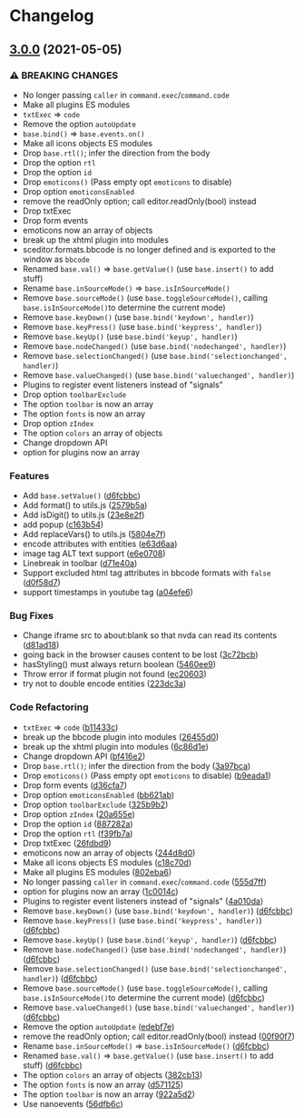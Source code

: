# Changelog

## [3.0.0](https://www.github.com/live627/SCEditor/compare/v2.1.3...v3.0.0) (2021-05-05)


### ⚠ BREAKING CHANGES

* No longer passing `caller` in `command.exec`/`command.code`
* Make all plugins ES modules
* `txtExec` => `code`
* Remove the option `autoUpdate`
* `base.bind()`  => `base.events.on()`
* Make all icons objects ES modules
* Drop `base.rtl()`; infer the direction from the body
* Drop the option `rtl`
* Drop the option `id`
* Drop `emoticons()` (Pass empty opt `emoticons` to disable)
* Drop option `emoticonsEnabled`
* remove the readOnly option; call editor.readOnly(bool) instead
* Drop txtExec
* Drop form events
* emoticons now an array of objects
* break up the xhtml plugin into modules
* sceditor.formats.bbcode is no longer defined and is exported to the window as `bbcode`
* Renamed `base.val()` => `base.getValue()` (use `base.insert()` to add stuff)
* Rename `base.inSourceMode()` => `base.isInSourceMode()`
* Remove `base.sourceMode()` (use `base.toggleSourceMode()`, calling `base.isInSourceMode()`to determine the current mode)
* Remove `base.keyDown()` (use `base.bind('keydown', handler)`)
* Remove `base.keyPress()` (use `base.bind('keypress', handler)`)
* Remove `base.keyUp()` (use `base.bind('keyup', handler)`)
* Remove `base.nodeChanged()` (use `base.bind('nodechanged', handler)`)
* Remove `base.selectionChanged()` (use `base.bind('selectionchanged', handler)`)
* Remove `base.valueChanged()` (use `base.bind('valuechanged', handler)`)
* Plugins to register event listeners instead of "signals"
* Drop option `toolbarExclude`
* The option `toolbar` is now an array
* The option `fonts` is now an array
* Drop option `zIndex`
* The option `colors` an array of objects
* Change dropdown API
* option for plugins now an array

### Features

* Add `base.setValue()` ([d6fcbbc](https://www.github.com/live627/SCEditor/commit/d6fcbbce28dd03ac154d4a9b7c26aad80e8ee7bb))
* Add format() to utils.js ([2579b5a](https://www.github.com/live627/SCEditor/commit/2579b5a1c293f75c8e22fa7ae5d077c7864c7ef8))
* Add isDigit() to utils.js ([23e8e2f](https://www.github.com/live627/SCEditor/commit/23e8e2f411e07eb2928250eef73921961831ab1e))
* add popup ([c163b54](https://www.github.com/live627/SCEditor/commit/c163b5470e34a2e49f597d714b9d5d81e4e5370e))
* Add replaceVars() to utils.js ([5804e7f](https://www.github.com/live627/SCEditor/commit/5804e7f6daaaebb3e72e27c42639010095e2a6a9))
* encode attributes  with entities ([e63d6aa](https://www.github.com/live627/SCEditor/commit/e63d6aa99f8f3e940ceb7b085478fc92a443d8ce))
* image tag ALT text support ([e6e0708](https://www.github.com/live627/SCEditor/commit/e6e0708b51d4711bee59b11f6e28a732bd8f2c2b))
* Linebreak in toolbar ([d71e40a](https://www.github.com/live627/SCEditor/commit/d71e40a98806f20cb28f1e85654a22c2264a07fc))
* Support excluded html tag attributes in bbcode formats with `false` ([d0f58d7](https://www.github.com/live627/SCEditor/commit/d0f58d76dec42ea1ff5488a2c5a8015a373a24cb))
* support timestamps in youtube tag ([a04efe6](https://www.github.com/live627/SCEditor/commit/a04efe64e1e9067a813ddac549868da09aaa94d3))


### Bug Fixes

* Change iframe src to about:blank so that nvda can read its contents ([d81ad18](https://www.github.com/live627/SCEditor/commit/d81ad184f3f571753dee4599e747ff5aacbab808))
* going back in the browser causes content to be lost ([3c72bcb](https://www.github.com/live627/SCEditor/commit/3c72bcb16e6711b33234c47faee2a20c770774ea))
* hasStyling() must always return boolean ([5460ee9](https://www.github.com/live627/SCEditor/commit/5460ee976d2535b99e599bc859aa47d32ffc8e59))
* Throw error if format plugin not found ([ec20603](https://www.github.com/live627/SCEditor/commit/ec2060345db6889a55b8d983a7100b83eeddc1f4))
* try not to double encode entities ([223dc3a](https://www.github.com/live627/SCEditor/commit/223dc3a97863459d831c99b5c98494b430f9f07c))


### Code Refactoring

* `txtExec` => `code` ([b11433c](https://www.github.com/live627/SCEditor/commit/b11433c54a39655e558f30a05caf98188224a1f6))
* break up the bbcode plugin into modules ([26455d0](https://www.github.com/live627/SCEditor/commit/26455d0ac86909a1725ee71e33ca1c0254018629))
* break up the xhtml plugin into modules ([6c86d1e](https://www.github.com/live627/SCEditor/commit/6c86d1ef942eb7260f129612cc1ac71ea4571eb8))
* Change dropdown API ([bf416e2](https://www.github.com/live627/SCEditor/commit/bf416e20153d03f8097cc3e77ec0d9022eb41a6c))
* Drop `base.rtl()`; infer the direction from the body ([3a97bca](https://www.github.com/live627/SCEditor/commit/3a97bca771a0127832659e57c1c46654c335660a))
* Drop `emoticons()` (Pass empty opt `emoticons` to disable) ([b9eada1](https://www.github.com/live627/SCEditor/commit/b9eada1f73695e7180f10ba19c69cd8504ebff2c))
* Drop form events ([d36cfa7](https://www.github.com/live627/SCEditor/commit/d36cfa7eb9009c41a33859ead573dd8d062e6451))
* Drop option `emoticonsEnabled` ([bb621ab](https://www.github.com/live627/SCEditor/commit/bb621ab81783dd11adeceb19fd4005b421d0c12c))
* Drop option `toolbarExclude` ([325b9b2](https://www.github.com/live627/SCEditor/commit/325b9b23f01aca931c262554f3b698003c9cb847))
* Drop option `zIndex` ([20a655e](https://www.github.com/live627/SCEditor/commit/20a655e5267b5c9af1a601ae0931a61245286c72))
* Drop the option `id` ([887282a](https://www.github.com/live627/SCEditor/commit/887282a46fcdfef2ca799d9618a67bcaad395216))
* Drop the option `rtl` ([f39fb7a](https://www.github.com/live627/SCEditor/commit/f39fb7afcdeb4f414a590dd2735b05055bbc24b4))
* Drop txtExec ([26fdbd9](https://www.github.com/live627/SCEditor/commit/26fdbd97a96a57ab301eee7141a2d4ca30f5649d))
* emoticons now an array of objects ([244d8d0](https://www.github.com/live627/SCEditor/commit/244d8d058bc2c65cffcacf7218e161138f73ffce))
* Make all icons objects ES modules ([c18c70d](https://www.github.com/live627/SCEditor/commit/c18c70d95dc868272dba1c85aeb5a5cb278e1a8d))
* Make all plugins ES modules ([802eba6](https://www.github.com/live627/SCEditor/commit/802eba60de608825464859e82e9a7cbb822185e8))
* No longer passing `caller` in `command.exec`/`command.code` ([555d7ff](https://www.github.com/live627/SCEditor/commit/555d7ff30b60a4cc8b398c5c8b287c5d18c547d5))
* option for plugins now an array ([1c0014c](https://www.github.com/live627/SCEditor/commit/1c0014c7b69eeee6afb0a9dc293331831feee2f6))
* Plugins to register event listeners instead of "signals" ([4a010da](https://www.github.com/live627/SCEditor/commit/4a010dad51de9e6107d784ec2bed5b2040d35096))
* Remove `base.keyDown()` (use `base.bind('keydown', handler)`) ([d6fcbbc](https://www.github.com/live627/SCEditor/commit/d6fcbbce28dd03ac154d4a9b7c26aad80e8ee7bb))
* Remove `base.keyPress()` (use `base.bind('keypress', handler)`) ([d6fcbbc](https://www.github.com/live627/SCEditor/commit/d6fcbbce28dd03ac154d4a9b7c26aad80e8ee7bb))
* Remove `base.keyUp()` (use `base.bind('keyup', handler)`) ([d6fcbbc](https://www.github.com/live627/SCEditor/commit/d6fcbbce28dd03ac154d4a9b7c26aad80e8ee7bb))
* Remove `base.nodeChanged()` (use `base.bind('nodechanged', handler)`) ([d6fcbbc](https://www.github.com/live627/SCEditor/commit/d6fcbbce28dd03ac154d4a9b7c26aad80e8ee7bb))
* Remove `base.selectionChanged()` (use `base.bind('selectionchanged', handler)`) ([d6fcbbc](https://www.github.com/live627/SCEditor/commit/d6fcbbce28dd03ac154d4a9b7c26aad80e8ee7bb))
* Remove `base.sourceMode()` (use `base.toggleSourceMode()`, calling `base.isInSourceMode()`to determine the current mode) ([d6fcbbc](https://www.github.com/live627/SCEditor/commit/d6fcbbce28dd03ac154d4a9b7c26aad80e8ee7bb))
* Remove `base.valueChanged()` (use `base.bind('valuechanged', handler)`) ([d6fcbbc](https://www.github.com/live627/SCEditor/commit/d6fcbbce28dd03ac154d4a9b7c26aad80e8ee7bb))
* Remove the option `autoUpdate` ([edebf7e](https://www.github.com/live627/SCEditor/commit/edebf7ec2bdf4f9bf94442cb67475740bddddb90))
* remove the readOnly option; call editor.readOnly(bool) instead ([00f90f7](https://www.github.com/live627/SCEditor/commit/00f90f75dd9191c935995e34c12e79365311281a))
* Rename `base.inSourceMode()` => `base.isInSourceMode()` ([d6fcbbc](https://www.github.com/live627/SCEditor/commit/d6fcbbce28dd03ac154d4a9b7c26aad80e8ee7bb))
* Renamed `base.val()` => `base.getValue()` (use `base.insert()` to add stuff) ([d6fcbbc](https://www.github.com/live627/SCEditor/commit/d6fcbbce28dd03ac154d4a9b7c26aad80e8ee7bb))
* The option `colors` an array of objects ([382cb13](https://www.github.com/live627/SCEditor/commit/382cb13a7285a11ac00bc207e6733f6571e4ad29))
* The option `fonts` is now an array ([d571125](https://www.github.com/live627/SCEditor/commit/d5711257711a196392eaefa57eca7dcc5730808d))
* The option `toolbar` is now an array ([922a5d2](https://www.github.com/live627/SCEditor/commit/922a5d2a39b5a709ebe3cdceba4bc8adccaf6be0))
* Use nanoevents ([56dfb6c](https://www.github.com/live627/SCEditor/commit/56dfb6c01d6b76eb064df17b11a36ae187d512ca))

